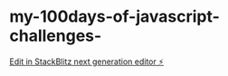 # my-100days-of-javascript-challenges-

[Edit in StackBlitz next generation editor ⚡️](https://stackblitz.com/~/github.com/nandangitdesk/my-100days-of-javascript-challenges-)